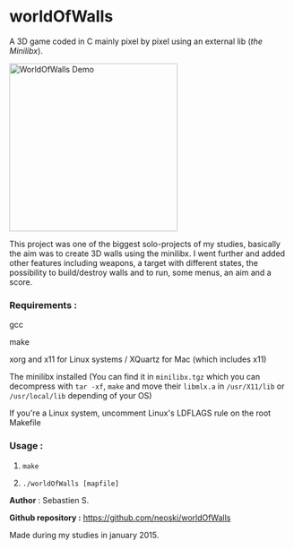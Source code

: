 # worldOfWalls
A 3D game coded in C mainly pixel by pixel using an external lib (*the Minilibx*).

<img alt="WorldOfWalls Demo" src="https://s17.postimg.cc/cqgtprdlb/world_Of_Walls_Demo.gif" height="300px"/>

This project was one of the biggest solo-projects of my studies, basically the aim was to create 3D walls using the minilibx. I went further and added other features including weapons, a target with different states, the possibility to build/destroy walls and to run, some menus, an aim and a score.

### Requirements :

gcc

make

xorg and x11 for Linux systems / XQuartz for Mac (which includes x11)

The minilibx installed (You can find it in `minilibx.tgz` which you can decompress with `tar -xf`, `make` and move their `libmlx.a` in `/usr/X11/lib` or `/usr/local/lib` depending of your OS)

If you're a Linux system, uncomment Linux's LDFLAGS rule on the root Makefile


### Usage :

1. `make`

2. `./worldOfWalls [mapfile]`

**Author** : Sebastien S.

**Github repository :** https://github.com/neoski/worldOfWalls

Made during my studies in january 2015.
